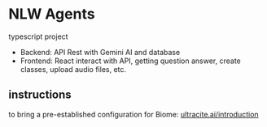 # NLW Agents
typescript project

- Backend: API Rest with Gemini AI and database
- Frontend: React interact with API, getting question answer, create classes, upload audio files, etc.

## instructions
to bring a pre-established configuration for Biome: [ultracite.ai/introduction](https://www.ultracite.ai/introduction)
